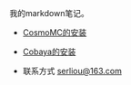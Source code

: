 我的markdown笔记。

+ [CosmoMC的安装](_post/2020-03-24-ComsoMC.md)

+ [Cobaya的安装](_post/2022-01-08-Cobaya.md)

+ 联系方式 serliou@163.com
